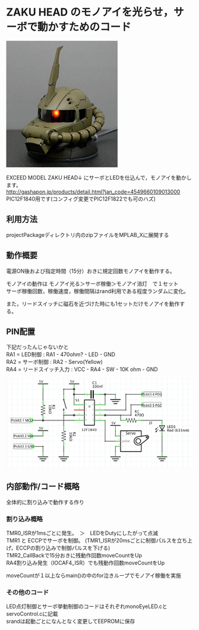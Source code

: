# ZAKU HEAD のモノアイを光らせ，サーボで動かすためのコード  
![ザクヘッド](https://github.com/pic-a-little/ZakuHead_monoEyeMove/blob/master/images/zakuHead.jpg "お写真")  

EXCEED MODEL ZAKU HEAD↓ にサーボとLEDを仕込んで，モノアイを動かします。  
http://gashapon.jp/products/detail.html?jan_code=4549660109013000  
PIC12F1840用です(コンフィグ変更でPIC12F1822でも可のハズ)  

## 利用方法

projectPackageディレクトリ内のzipファイルをMPLAB_Xに展開する
  
## 動作概要  
  
電源ON後および指定時間（15分）おきに規定回数モノアイを動作する。  
  
モノアイの動作は モノアイ光る＞サーボ稼働＞モノアイ消灯　で１セット  
サーボ稼働回数，稼働速度，稼働間隔はrand利用である程度ランダムに変化。  
  
また，リードスイッチに磁石を近づけた時にも1セットだけモノアイを動作する。  
   
## PIN配置  
下記だったんじゃないかと  
  RA1 = LED制御 :   RA1 - 470ohm? - LED  - GND  
  RA2 = サーボ制御 :   RA2 - Servo(Yellow)  
  RA4 = リードスイッチ入力 :   VCC -  RA4 - SW - 10K ohm - GND  

![回路図](https://github.com/pic-a-little/ZakuHead_monoEyeMove/blob/master/images/circuit.png "回路図")　 
 　
## 内部動作/コード概略  
  
全体的に割り込みで動作する作り  
### 割り込み概略  
 TMR0_ISRが1msごとに発生。　＞　LEDをDutyにしたがって点滅  
 TMR1 と ECCPでサーボを制御。 (TMR1_ISRが20msごとに制御パルスを立ち上げ，ECCPの割り込みで制御パルスを下げる)  
 TMR2_CallBackで15分おきに残動作回数moveCountをUp  
 RA4割り込み発生（IOCAF4_ISR）でも残動作回数moveCountをUp  
  
 moveCountが１以上ならmain()の中のfor泣きループでモノアイ稼働を実施  
  
### その他のコード  
LED点灯制御とサーボ挙動制御のコードはそれぞれmonoEyeLED.cとservoControl.cに記載  
srandは起動ごとになんとなく変更してEEPROMに保存  
